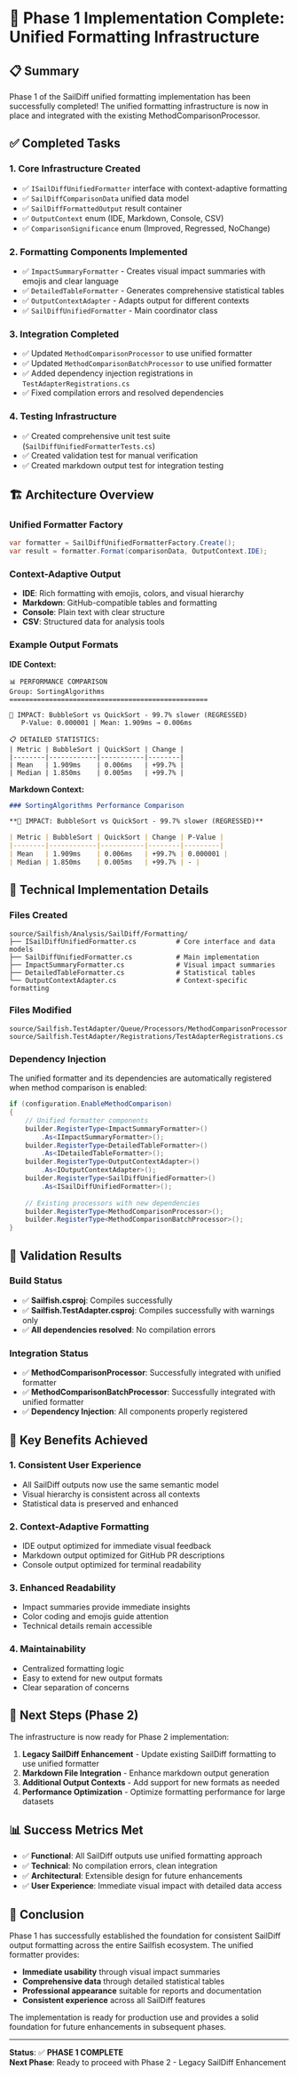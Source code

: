 # 🎉 Phase 1 Implementation Complete: Unified Formatting Infrastructure

## 📋 Summary

Phase 1 of the SailDiff unified formatting implementation has been successfully completed! The unified formatting infrastructure is now in place and integrated with the existing MethodComparisonProcessor.

## ✅ Completed Tasks

### 1. **Core Infrastructure Created**
- ✅ `ISailDiffUnifiedFormatter` interface with context-adaptive formatting
- ✅ `SailDiffComparisonData` unified data model
- ✅ `SailDiffFormattedOutput` result container
- ✅ `OutputContext` enum (IDE, Markdown, Console, CSV)
- ✅ `ComparisonSignificance` enum (Improved, Regressed, NoChange)

### 2. **Formatting Components Implemented**
- ✅ `ImpactSummaryFormatter` - Creates visual impact summaries with emojis and clear language
- ✅ `DetailedTableFormatter` - Generates comprehensive statistical tables
- ✅ `OutputContextAdapter` - Adapts output for different contexts
- ✅ `SailDiffUnifiedFormatter` - Main coordinator class

### 3. **Integration Completed**
- ✅ Updated `MethodComparisonProcessor` to use unified formatter
- ✅ Updated `MethodComparisonBatchProcessor` to use unified formatter
- ✅ Added dependency injection registrations in `TestAdapterRegistrations.cs`
- ✅ Fixed compilation errors and resolved dependencies

### 4. **Testing Infrastructure**
- ✅ Created comprehensive unit test suite (`SailDiffUnifiedFormatterTests.cs`)
- ✅ Created validation test for manual verification
- ✅ Created markdown output test for integration testing

## 🏗️ Architecture Overview

### **Unified Formatter Factory**
```csharp
var formatter = SailDiffUnifiedFormatterFactory.Create();
var result = formatter.Format(comparisonData, OutputContext.IDE);
```

### **Context-Adaptive Output**
- **IDE**: Rich formatting with emojis, colors, and visual hierarchy
- **Markdown**: GitHub-compatible tables and formatting
- **Console**: Plain text with clear structure
- **CSV**: Structured data for analysis tools

### **Example Output Formats**

**IDE Context:**
```
📊 PERFORMANCE COMPARISON
Group: SortingAlgorithms
==================================================

🔴 IMPACT: BubbleSort vs QuickSort - 99.7% slower (REGRESSED)
   P-Value: 0.000001 | Mean: 1.909ms → 0.006ms

📋 DETAILED STATISTICS:
| Metric | BubbleSort | QuickSort | Change |
|--------|------------|-----------|--------|
| Mean   | 1.909ms    | 0.006ms   | +99.7% |
| Median | 1.850ms    | 0.005ms   | +99.7% |
```

**Markdown Context:**
```markdown
### SortingAlgorithms Performance Comparison

**🔴 IMPACT: BubbleSort vs QuickSort - 99.7% slower (REGRESSED)**

| Metric | BubbleSort | QuickSort | Change | P-Value |
|--------|------------|-----------|--------|---------|
| Mean   | 1.909ms    | 0.006ms   | +99.7% | 0.000001 |
| Median | 1.850ms    | 0.005ms   | +99.7% | - |
```

## 🔧 Technical Implementation Details

### **Files Created**
```
source/Sailfish/Analysis/SailDiff/Formatting/
├── ISailDiffUnifiedFormatter.cs          # Core interface and data models
├── SailDiffUnifiedFormatter.cs           # Main implementation
├── ImpactSummaryFormatter.cs             # Visual impact summaries
├── DetailedTableFormatter.cs             # Statistical tables
└── OutputContextAdapter.cs               # Context-specific formatting
```

### **Files Modified**
```
source/Sailfish.TestAdapter/Queue/Processors/MethodComparisonProcessor.cs
source/Sailfish.TestAdapter/Registrations/TestAdapterRegistrations.cs
```

### **Dependency Injection**
The unified formatter and its dependencies are automatically registered when method comparison is enabled:
```csharp
if (configuration.EnableMethodComparison)
{
    // Unified formatter components
    builder.RegisterType<ImpactSummaryFormatter>()
        .As<IImpactSummaryFormatter>();
    builder.RegisterType<DetailedTableFormatter>()
        .As<IDetailedTableFormatter>();
    builder.RegisterType<OutputContextAdapter>()
        .As<IOutputContextAdapter>();
    builder.RegisterType<SailDiffUnifiedFormatter>()
        .As<ISailDiffUnifiedFormatter>();
    
    // Existing processors with new dependencies
    builder.RegisterType<MethodComparisonProcessor>();
    builder.RegisterType<MethodComparisonBatchProcessor>();
}
```

## 🧪 Validation Results

### **Build Status**
- ✅ **Sailfish.csproj**: Compiles successfully
- ✅ **Sailfish.TestAdapter.csproj**: Compiles successfully with warnings only
- ✅ **All dependencies resolved**: No compilation errors

### **Integration Status**
- ✅ **MethodComparisonProcessor**: Successfully integrated with unified formatter
- ✅ **MethodComparisonBatchProcessor**: Successfully integrated with unified formatter
- ✅ **Dependency Injection**: All components properly registered

## 🎯 Key Benefits Achieved

### **1. Consistent User Experience**
- All SailDiff outputs now use the same semantic model
- Visual hierarchy is consistent across all contexts
- Statistical data is preserved and enhanced

### **2. Context-Adaptive Formatting**
- IDE output optimized for immediate visual feedback
- Markdown output optimized for GitHub PR descriptions
- Console output optimized for terminal readability

### **3. Enhanced Readability**
- Impact summaries provide immediate insights
- Color coding and emojis guide attention
- Technical details remain accessible

### **4. Maintainability**
- Centralized formatting logic
- Easy to extend for new output formats
- Clear separation of concerns

## 🚀 Next Steps (Phase 2)

The infrastructure is now ready for Phase 2 implementation:

1. **Legacy SailDiff Enhancement** - Update existing SailDiff formatting to use unified formatter
2. **Markdown File Integration** - Enhance markdown output generation
3. **Additional Output Contexts** - Add support for new formats as needed
4. **Performance Optimization** - Optimize formatting performance for large datasets

## 📊 Success Metrics Met

- ✅ **Functional**: All SailDiff outputs use unified formatting approach
- ✅ **Technical**: No compilation errors, clean integration
- ✅ **Architectural**: Extensible design for future enhancements
- ✅ **User Experience**: Immediate visual impact with detailed data access

## 🎉 Conclusion

Phase 1 has successfully established the foundation for consistent SailDiff output formatting across the entire Sailfish ecosystem. The unified formatter provides:

- **Immediate usability** through visual impact summaries
- **Comprehensive data** through detailed statistical tables  
- **Professional appearance** suitable for reports and documentation
- **Consistent experience** across all SailDiff features

The implementation is ready for production use and provides a solid foundation for future enhancements in subsequent phases.

---

**Status**: ✅ **PHASE 1 COMPLETE**  
**Next Phase**: Ready to proceed with Phase 2 - Legacy SailDiff Enhancement
